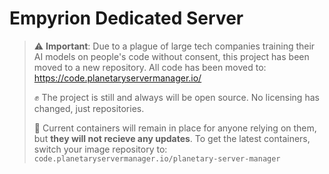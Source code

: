 # Empyrion Dedicated Server

> ⚠️ **Important**: Due to a plague of large tech companies training their AI models on people's code without consent, this project has been moved to a new repository. All code has been moved to:    
https://code.planetaryservermanager.io/
>
> ✊ The project is still and always will be open source. No licensing has changed, just repositories.  
>
> 🐳 Current containers will remain in place for anyone relying on them, but **they will not recieve any updates**. To get the latest containers, switch your image repository to:    
`code.planetaryservermanager.io/planetary-server-manager`